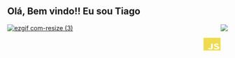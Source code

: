 ## Olá, Bem vindo!! Eu sou  Tiago 


<div>
<a href="https://github.com/TiagoX8/TiagoX8">
<img height="220em" img align="right" src="https://github-readme-stats.vercel.app/api/top-langs/?username=TiagoX8&layout=compact&langs_count=16&theme=midnight-purple"/>
</div>
  
 ![ezgif com-resize (3)](https://user-images.githubusercontent.com/114080034/226196363-00ea3035-3aa7-4625-8a7f-0c18120e6975.gif)
<div>
  
<img align="right" alt="Tiago-JS" height="30" width="40" src="https://raw.githubusercontent.com/devicons/devicon/master/icons/javascript/javascript-plain.svg">
</div>
